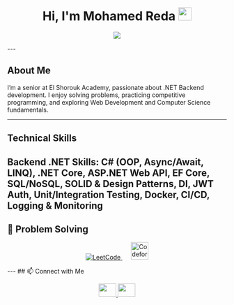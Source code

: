 <h1 align="center">Hi, I'm Mohamed Reda <img src="https://media.giphy.com/media/hvRJCLFzcasrR4ia7z/giphy.gif" width="30"></h1>

<p align="center">
  <a href="https://github.com/DenverCoder1/readme-typing-svg">
    <img src="https://readme-typing-svg.herokuapp.com?font=Time+New+Roman&color=%23C8BE25&size=25&center=true&vCenter=true&width=600&height=Backend+Developer+New+Things">
  </a>
</p>
---

## About Me

I’m a senior at El Shorouk Academy, passionate about .NET Backend development. I enjoy solving problems, practicing competitive programming, and exploring Web Development and Computer Science fundamentals.  

---

## Technical Skills

Backend .NET Skills:
C# (OOP, Async/Await, LINQ), .NET Core, ASP.NET Web API, EF Core, SQL/NoSQL, SOLID & Design Patterns, DI, JWT Auth, Unit/Integration Testing, Docker, CI/CD, Logging & Monitoring
---
## 🧠 Problem Solving

<p align="center">
  <a href="https://leetcode.com/MohamedReda3456/" target="_blank">
    <img src="https://img.icons8.com/external-tal-revivo-shadow-tal-revivo/48/000000/external-level-up-your-coding-skills-and-quickly-land-a-job-logo-shadow-tal-revivo.png" alt="LeetCode" title="LeetCode Profile"/>
  </a>
  &nbsp;&nbsp;&nbsp;&nbsp;
  <a href="https://codeforces.com/profile/mohamedredaodah89" target="_blank">
    <img src="https://raw.githubusercontent.com/rahuldkjain/github-profile-readme-generator/master/src/images/icons/Social/codeforces.svg" height="40" title="Codeforces Profile"/>
  </a>
</p>
---
## 📫 Connect with Me
<p align="center">
  <a href="https://www.linkedin.com/in/mohamed-reda-801b2a297/" target="_blank">
    <img src="https://raw.githubusercontent.com/rahuldkjain/github-profile-readme-generator/master/src/images/icons/Social/linked-in-alt.svg" height="30" width="40" />
  </a>
  <a href="mailto:mohamedreda.engineer0@gmail.com" target="_blank">
    <img src="https://img.icons8.com/fluency/48/gmail.png" height="30" width="40"/>
  </a>
</p>


